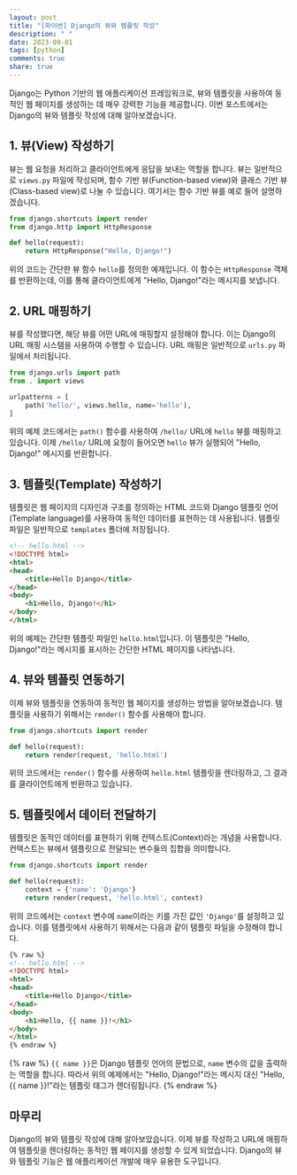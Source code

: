 ```yaml
---
layout: post
title: "[파이썬] Django의 뷰와 템플릿 작성"
description: " "
date: 2023-09-01
tags: [python]
comments: true
share: true
---
```


Django는 Python 기반의 웹 애플리케이션 프레임워크로, 뷰와 템플릿을 사용하여 동적인 웹 페이지를 생성하는 데 매우 강력한 기능을 제공합니다. 이번 포스트에서는 Django의 뷰와 템플릿 작성에 대해 알아보겠습니다.

## 1. 뷰(View) 작성하기

뷰는 웹 요청을 처리하고 클라이언트에게 응답을 보내는 역할을 합니다. 뷰는 일반적으로 `views.py` 파일에 작성되며, 함수 기반 뷰(Function-based view)와 클래스 기반 뷰(Class-based view)로 나눌 수 있습니다. 여기서는 함수 기반 뷰를 예로 들어 설명하겠습니다.

```python
from django.shortcuts import render
from django.http import HttpResponse

def hello(request):
    return HttpResponse("Hello, Django!")
```

위의 코드는 간단한 뷰 함수  `hello`를 정의한 예제입니다. 이 함수는 `HttpResponse` 객체를 반환하는데, 이를 통해 클라이언트에게 "Hello, Django!"라는 메시지를 보냅니다.

## 2. URL 매핑하기

뷰를 작성했다면, 해당 뷰를 어떤 URL에 매핑할지 설정해야 합니다. 이는 Django의 URL 매핑 시스템을 사용하여 수행할 수 있습니다. URL 매핑은 일반적으로 `urls.py` 파일에서 처리됩니다.

```python
from django.urls import path
from . import views

urlpatterns = [
    path('hello/', views.hello, name='hello'),
]
```

위의 예제 코드에서는 `path()` 함수를 사용하여 `/hello/` URL에 `hello` 뷰를 매핑하고 있습니다. 이제 `/hello/` URL에 요청이 들어오면 `hello` 뷰가 실행되어 "Hello, Django!" 메시지를 반환합니다.

## 3. 템플릿(Template) 작성하기

템플릿은 웹 페이지의 디자인과 구조를 정의하는 HTML 코드와 Django 템플릿 언어(Template language)를 사용하여 동적인 데이터를 표현하는 데 사용됩니다. 템플릿 파일은 일반적으로 `templates` 폴더에 저장됩니다.

```html
<!-- hello.html -->
<!DOCTYPE html>
<html>
<head>
    <title>Hello Django</title>
</head>
<body>
    <h1>Hello, Django!</h1>
</body>
</html>
```

위의 예제는 간단한 템플릿 파일인 `hello.html`입니다. 이 템플릿은 "Hello, Django!"라는 메시지를 표시하는 간단한 HTML 페이지를 나타냅니다.

## 4. 뷰와 템플릿 연동하기

이제 뷰와 템플릿을 연동하여 동적인 웹 페이지를 생성하는 방법을 알아보겠습니다. 템플릿을 사용하기 위해서는 `render()` 함수를 사용해야 합니다.

```python
from django.shortcuts import render

def hello(request):
    return render(request, 'hello.html')
```

위의 코드에서는 `render()` 함수를 사용하여 `hello.html` 템플릿을 렌더링하고, 그 결과를 클라이언트에게 반환하고 있습니다.

## 5. 템플릿에서 데이터 전달하기

템플릿은 동적인 데이터를 표현하기 위해 컨텍스트(Context)라는 개념을 사용합니다. 컨텍스트는 뷰에서 템플릿으로 전달되는 변수들의 집합을 의미합니다.

```python
from django.shortcuts import render

def hello(request):
    context = {'name': 'Django'}
    return render(request, 'hello.html', context)
```

위의 코드에서는 `context` 변수에 `name`이라는 키를 가진 값인 `'Django'`를 설정하고 있습니다. 이를 템플릿에서 사용하기 위해서는 다음과 같이 템플릿 파일을 수정해야 합니다.

```html
{% raw %}
<!-- hello.html -->
<!DOCTYPE html>
<html>
<head>
    <title>Hello Django</title>
</head>
<body>
    <h1>Hello, {{ name }}!</h1>
</body>
</html>
{% endraw %}
```
{% raw %}
`{{ name }}`은 Django 템플릿 언어의 문법으로, `name` 변수의 값을 출력하는 역할을 합니다. 따라서 위의 예제에서는 "Hello, Django!"라는 메시지 대신 "Hello, {{ name }}!"라는 템플릿 태그가 렌더링됩니다.
{% endraw %}
## 마무리

Django의 뷰와 템플릿 작성에 대해 알아보았습니다. 이제 뷰를 작성하고 URL에 매핑하여 템플릿을 렌더링하는 동적인 웹 페이지를 생성할 수 있게 되었습니다. Django의 뷰와 템플릿 기능은 웹 애플리케이션 개발에 매우 유용한 도구입니다.